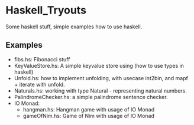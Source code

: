 # Haskell_Tryouts
Some haskell stuff, simple examples how to use haskell.

## Examples

* fibs.hs: Fibonacci stuff
* KeyValueStore.hs: A simple keyvalue store using (how to use types in haskell)
* Unfold.hs: how to implement unfolding, with usecase int2bin, and mapf + iterate with unfold.
* Naturals.hs: working with type Natural - representing natural numbers.
* PalindromeChecker.hs: a simple palindrome sentence checker.
* IO Monad:
  * hangman.hs: Hangman game with usage of IO Monad
  * gameOfNim.hs: Game of Nim with usage of IO Monad


